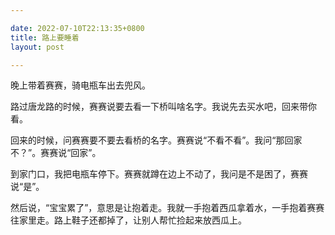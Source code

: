 ```yaml
---

date: 2022-07-10T22:13:35+0800
title: 路上要睡着
layout: post

---
```


晚上带着赛赛，骑电瓶车出去兜风。

路过唐龙路的时候，赛赛说要去看一下桥叫啥名字。我说先去买水吧，回来带你看。

回来的时候，问赛赛要不要去看桥的名字。赛赛说“不看不看”。我问“那回家不？”。赛赛说“回家”。

到家门口，我把电瓶车停下。赛赛就蹲在边上不动了，我问是不是困了，赛赛说“是”。

然后说，“宝宝累了”，意思是让抱着走。我就一手抱着西瓜拿着水，一手抱着赛赛往家里走。路上鞋子还都掉了，让别人帮忙捡起来放西瓜上。
